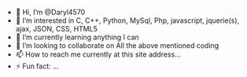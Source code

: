 - 👋 Hi, I’m @Daryl4570
- 👀 I’m interested in C, C++, Python, MySql, Php, javascript, jquerie(s), ajax, JSON, CSS, HTML5
- 🌱 I’m currently learning anything I can
- 💞️ I’m looking to collaborate on All the above mentioned coding
- 📫 How to reach me currently at this site address...
- ⚡ Fun fact: ...

<!---
Daryl4570/Daryl4570 is a ✨ special ✨ repository because its `README.md` (this file) appears on your GitHub profile.
You can click the Preview link to take a look at your changes.
--->
